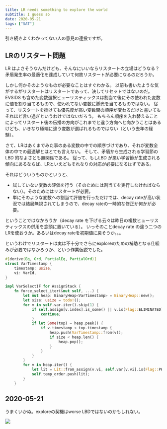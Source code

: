 ```yaml
---
title: LR needs something to explore the world
subtitle: I guess so
date: 2020-05-21
tags: ["SAT"]
---
```

引き続きよくわかってない人の意見の連投ですが。

## LRのリスタート問題

LR はよさそうなんだけども、そんなにいいならリスタートの立場はどうなる？
矛盾発生率の最適化を達成していて何故リスタートが必要になるのだろうか。

しかし何かそのようなものが必要なことはすぐわかる。
以前も書いたような気がするがリスタートはリスタートであって、決してリセットではないのだ。
EVSIDS も含めた変数選択ヒューリスティックスは割当て後にその使われた変数に値を割り当てるもので、使われてない変数に脚光を当てるものではない。
従って、リスタートを掛けても優先度が高い変数間の順序が変わるだけと書いてもそれほど言い過ぎというわけではないだろう。
もちろん順序を入れ替えることによってリスタート後の伝播の方向がこれまでと違う方向へと向かうことはあるけども、いきなり極端に違う変数が選ばれるものではない（という去年の経験）。

さて、LRはあくまでみた事のある変数の中での順序づけであり、それが変数全体の中での最適解とはとても言えない。
そして、矛盾から生成される学習節の LBD 的なよさとも無関係である。
従って、もしLBD が悪い学習節が生成される傾向にあるならば、LRといえどもそれなりの対応が必要になるはずである。

それはどういうものかというと、

* 試していない変数の評価を行う（そのためには割当てを実行しなければならない）。そのためにはリスタートが必要。
* 単にそのような変数への割当て評価を行っただけでは、decay rateが高い状況では結局無視されてしまうので、decay rateの一時的な修正か何かが必要。

ということではなかろうか（decay rate を下げる云々は昨日の複数ヒューリスティックスの併用を念頭に置いている）。
いっそのことdecay rate の違う二つのLRを使おうか。あるいはdecay rateを初期値に戻そうか。。。

というわけでリスタートは実は不十分でさらにexploreのための補助となる仕組みが必要ではなかろうか、という作業仮説でした。

```rust
#[derive(Eq, Ord, PartialEq, PartialOrd)]
struct VarTimestamp {
    timestamp: usize,
    vi: VarId,
}

impl VarSelectIF for AssignStack {
    fn force_select_iter(&mut self, ...) {
        let mut heap: BinaryHeap<VarTimestamp> = BinaryHeap::new();
        let size: usize = todo!();
        for v in self.var.iter().skip(1) {
            if self.assign[v.index].is_some() || v.is(Flag::ELIMINATED) {
                continue;
            }
            if let Some(top) = heap.peek() {
                if v.timestamp < top.timestamp {
                    heap.push(VarTimestamp::from(v));
                    if size < heap.len() {
                        heap.pop();
                    }
                }
            }
        }
        for v in heap.iter() {
            let lit = Lit::from_assign(v.vi, self.var[v.vi].is(Flag::PHASE));
            self.temp_order.push(lit);
        }
    }
```

## 2020-05-21

うまくいかぬ。exploreの契機はworse LBDではないのかもしれない。

![](https://2.bp.blogspot.com/-hMADLxB1puo/VMIvawjKgWI/AAAAAAAAq8E/2bgLT3inaSk/s400/cooking15_rangiri.png)

